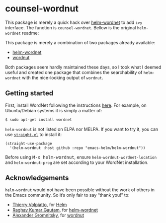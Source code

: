 # counsel-wordnut

This package is merely a quick hack over
[helm-wordnet](https://github.com/emacs-helm/helm-wordnut) to add `ivy`
interface. The function is `counsel-wordnet`. Bellow is the original
`helm-wordnet` readme:

This package is merely a combination of two packages already available:

- [helm-wordnet](https://github.com/raghavgautam/helm-wordnet)
- [wordnut](https://github.com/gromnitsky/wordnut)

Both packages seem hardly maintained these days, so I took what I deemed useful
and created one package that combines the searchability of `helm-wordnet` with the
nice-looking output of `wordnut`.

## Getting started

First, install WordNet following the instructions [here](https://wordnet.princeton.edu/download). For example, on
Ubuntu/Debian systems it is simply a matter of:

``` bash
$ sudo apt-get install wordnet
```

`helm-wordnut` is not listed on ELPA nor MELPA. If you want to try it, you can use
[`straight.el`](https://github.com/raxod502/straight.el) to install it:

```elisp
(straight-use-package
  '(helm-wordnut :host github :repo "emacs-helm/helm-wordnut"))
```

Before using <kbd>M-x helm-wordnut</kbd>, ensure `helm-wordnut-wordnet-location` and
`helm-wordnut-prog` are set according to your WordNet installation.

## Acknowledgements

`helm-wordnut` would not have been possible without the work of others in the
Emacs community. So it’s only fair to say “thank you!” to:

- [Thierry Volpiatto](https://github.com/thierryvolpiatto), for [Helm](https://github.com/emacs-helm)
- [Raghav Kumar Gautam](https://github.com/raghavgautam), for [helm-wordnet](https://github.com/raghavgautam/helm-wordnet)
- [Alexander Gromnitsky](https://github.com/gromnitsky), for [wordnut](https://github.com/gromnitsky/wordnut)

